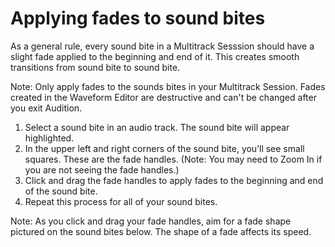 # Applying fades to sound bites

As a general rule, every sound bite in a Multitrack Sesssion should have a slight fade applied to the beginning and end of it. This creates smooth transitions from sound bite to sound bite. 

Note: Only apply fades to the sounds bites in your Multitrack Session. Fades created in the Waveform Editor are destructive and can't be changed after you exit Audition.

1. Select a sound bite in an audio track. The sound bite will appear highlighted.
2. In the upper left and right corners of the sound bite, you’ll see small squares. These are the fade handles. (Note: You may need to Zoom In if you are not seeing the fade handles.)
3. Click and drag the fade handles to apply fades to the beginning and end of the sound bite.
4. Repeat this process for all of your sound bites.

Note: As you click and drag your fade handles, aim for a fade shape pictured on the sound bites below. The shape of a fade affects its speed.